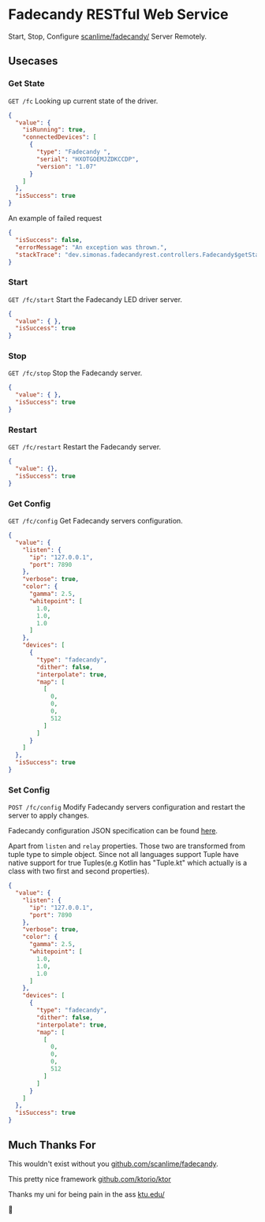 
# Fadecandy RESTful Web Service
Start, Stop, Configure [scanlime/fadecandy/](https://github.com/scanlime/fadecandy/tree/master/server/src) Server Remotely.

## Usecases 

### Get State
`GET /fc`
Looking up current state of the driver.
```json
{
  "value": {
    "isRunning": true,
    "connectedDevices": [
      {
        "type": "Fadecandy ",
        "serial": "HXOTGOEMJZDKCCDP",
        "version": "1.07"
      }
    ]
  },
  "isSuccess": true
}
```

An example of failed request
```json
{
  "isSuccess": false,
  "errorMessage": "An exception was thrown.",
  "stackTrace": "dev.simonas.fadecandyrest.controllers.Fadecandy$getState$1.invoke(Fadecandy.kt:71) , dev.simonas.fadecandyrest.controllers.Fadecandy$getState$1.invoke(Fadecandy.kt:13) , dev.simonas.fadecandyrest.UtilsKt.tryToResult(Utils.kt:9) , dev.simonas.fadecandyrest.controllers.Fadecandy.getState(Fadecandy.kt:70) , dev.simonas.fadecandyrest.services.FadecandyServiceKt$installFadecandyService$1.invokeSuspend(FadecandyService.kt:15) , dev.simonas.fadecandyrest.services.FadecandyServiceKt$installFadecandyService$1.invoke(FadecandyService.kt) , io.ktor.locations.LocationKt$handle$1.invokeSuspend(Location.kt:207) , io.ktor.locations.LocationKt$handle$1.invoke(Location.kt) , io.ktor.util.pipeline.SuspendFunctionGun.loop(PipelineContext.kt:278) , io.ktor.util.pipeline.SuspendFunctionGun.access$loop(PipelineContext.kt:63) , io.ktor.util.pipeline.SuspendFunctionGun.proceed(PipelineContext.kt:137) , io.ktor.util.pipeline.SuspendFunctionGun.execute(PipelineContext.kt:157) , io.ktor.util.pipeline.Pipeline.execute(Pipeline.kt:23) , io.ktor.routing.Routing.executeResult(Routing.kt:148) , io.ktor.routing.Routing.interceptor(Routing.kt:29) , io.ktor.routing.Routing$Feature$install$1.invokeSuspend(Routing.kt:93) , io.ktor.routing.Routing$Feature$install$1.invoke(Routing.kt) , io.ktor.util.pipeline.SuspendFunctionGun.loop(PipelineContext.kt:278) , io.ktor.util.pipeline.SuspendFunctionGun.access$loop(PipelineContext.kt:63) , io.ktor.util.pipeline.SuspendFunctionGun.proceed(PipelineContext.kt:137) , io.ktor.features.ContentNegotiation$Feature$install$1.invokeSuspend(ContentNegotiation.kt:63) , io.ktor.features.ContentNegotiation$Feature$install$1.invoke(ContentNegotiation.kt) , io.ktor.util.pipeline.SuspendFunctionGun.loop(PipelineContext.kt:278) , io.ktor.util.pipeline.SuspendFunctionGun.access$loop(PipelineContext.kt:63) , io.ktor.util.pipeline.SuspendFunctionGun.proceed(PipelineContext.kt:137) , io.ktor.util.pipeline.SuspendFunctionGun.execute(PipelineContext.kt:157) , io.ktor.util.pipeline.Pipeline.execute(Pipeline.kt:23) , io.ktor.server.engine.DefaultEnginePipelineKt$defaultEnginePipeline$2.invokeSuspend(DefaultEnginePipeline.kt:106) , io.ktor.server.engine.DefaultEnginePipelineKt$defaultEnginePipeline$2.invoke(DefaultEnginePipeline.kt) , io.ktor.util.pipeline.SuspendFunctionGun.loop(PipelineContext.kt:278) , io.ktor.util.pipeline.SuspendFunctionGun.access$loop(PipelineContext.kt:63) , io.ktor.util.pipeline.SuspendFunctionGun.proceed(PipelineContext.kt:137) , io.ktor.util.pipeline.SuspendFunctionGun.execute(PipelineContext.kt:157) , io.ktor.util.pipeline.Pipeline.execute(Pipeline.kt:23) , io.ktor.server.netty.NettyApplicationCallHandler$handleRequest$1.invokeSuspend(NettyApplicationCallHandler.kt:31) , io.ktor.server.netty.NettyApplicationCallHandler$handleRequest$1.invoke(NettyApplicationCallHandler.kt) , kotlinx.coroutines.intrinsics.UndispatchedKt.startCoroutineUndispatched(Undispatched.kt:55) , kotlinx.coroutines.CoroutineStart.invoke(CoroutineStart.kt:111) , kotlinx.coroutines.AbstractCoroutine.start(AbstractCoroutine.kt:154) , kotlinx.coroutines.BuildersKt__Builders_commonKt.launch(Builders.common.kt:54) , kotlinx.coroutines.BuildersKt.launch(Unknown Source) , io.ktor.server.netty.NettyApplicationCallHandler.handleRequest(NettyApplicationCallHandler.kt:22) , io.ktor.server.netty.NettyApplicationCallHandler.channelRead(NettyApplicationCallHandler.kt:16) , io.netty.channel.AbstractChannelHandlerContext.invokeChannelRead(AbstractChannelHandlerContext.java:362) , io.netty.channel.AbstractChannelHandlerContext.access$600(AbstractChannelHandlerContext.java:38) , io.netty.channel.AbstractChannelHandlerContext$7.run(AbstractChannelHandlerContext.java:353) , io.netty.util.concurrent.AbstractEventExecutor.safeExecute(AbstractEventExecutor.java:163) , io.netty.util.concurrent.SingleThreadEventExecutor.runAllTasks(SingleThreadEventExecutor.java:404) , io.netty.channel.nio.NioEventLoop.run(NioEventLoop.java:463) , io.netty.util.concurrent.SingleThreadEventExecutor$5.run(SingleThreadEventExecutor.java:884) , io.netty.util.concurrent.FastThreadLocalRunnable.run(FastThreadLocalRunnable.java:30) , java.lang.Thread.run(Thread.java:745) "
}
```

### Start
`GET /fc/start`
Start the Fadecandy LED driver server.
```json
{
  "value": { },
  "isSuccess": true
}
```

### Stop
`GET /fc/stop`
Stop the Fadecandy server.
```json
{
  "value": { },
  "isSuccess": true
}
```

### Restart
`GET /fc/restart`
Restart the Fadecandy server.
```json
{
  "value": {},
  "isSuccess": true
}
```

### Get Config
`GET /fc/config`
Get Fadecandy servers configuration.
```json
{
  "value": {
    "listen": {
      "ip": "127.0.0.1",
      "port": 7890
    },
    "verbose": true,
    "color": {
      "gamma": 2.5,
      "whitepoint": [
        1.0,
        1.0,
        1.0
      ]
    },
    "devices": [
      {
        "type": "fadecandy",
        "dither": false,
        "interpolate": true,
        "map": [
          [
            0,
            0,
            0,
            512
          ]
        ]
      }
    ]
  },
  "isSuccess": true
}
```

### Set Config
`POST /fc/config`
Modify Fadecandy servers configuration and restart the server to apply changes.

Fadecandy configuration JSON specification can be found [here](https://github.com/scanlime/fadecandy/blob/master/doc/fc_server_config.md).

Apart from `listen` and `relay` properties. Those two are transformed from tuple type to simple object. Since not all languages support Tuple have native support for true Tuples(e.g Kotlin has "Tuple.kt" which actually is a class with two first and second properties).

```json
{
  "value": {
    "listen": {
      "ip": "127.0.0.1",
      "port": 7890
    },
    "verbose": true,
    "color": {
      "gamma": 2.5,
      "whitepoint": [
        1.0,
        1.0,
        1.0
      ]
    },
    "devices": [
      {
        "type": "fadecandy",
        "dither": false,
        "interpolate": true,
        "map": [
          [
            0,
            0,
            0,
            512
          ]
        ]
      }
    ]
  },
  "isSuccess": true
}
```

## Much Thanks For
This wouldn't exist without you [github.com/scanlime/fadecandy](https://github.com/scanlime/fadecandy).

This pretty nice framework [github.com/ktorio/ktor](https://github.com/ktorio/ktor)

Thanks my uni for being pain in the ass [ktu.edu/](https://ktu.edu/)

👋
